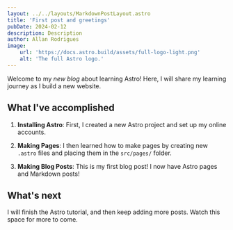 ```yaml
---
layout: ../../layouts/MarkdownPostLayout.astro
title: 'First post and greetings'
pubDate: 2024-02-12
description: Description
author: Allan Rodrigues
image:
    url: 'https://docs.astro.build/assets/full-logo-light.png'
    alt: 'The full Astro logo.'
---
```

Welcome to my _new blog_ about learning Astro! Here, I will share my learning journey as I build a new website.

## What I've accomplished

1. **Installing Astro**: First, I created a new Astro project and set up my online accounts.

2. **Making Pages**: I then learned how to make pages by creating new `.astro` files and placing them in the `src/pages/` folder.

3. **Making Blog Posts**: This is my first blog post! I now have Astro pages and Markdown posts!

## What's next

I will finish the Astro tutorial, and then keep adding more posts. Watch this space for more to come.